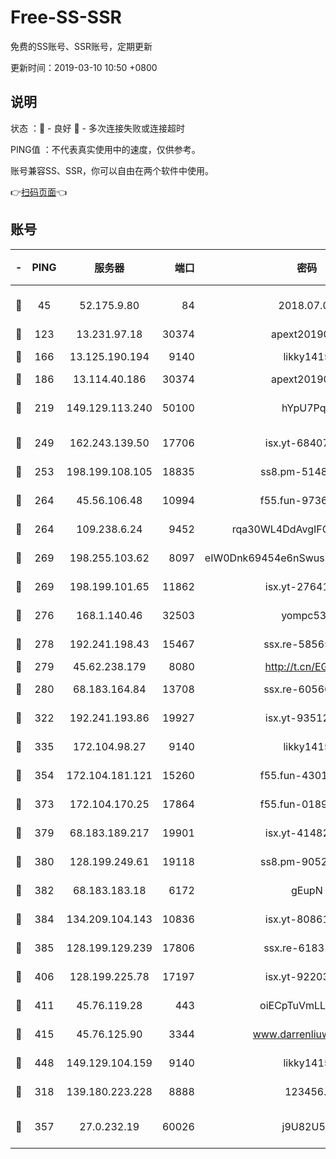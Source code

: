 # Free-SS-SSR

免费的SS账号、SSR账号，定期更新

更新时间：2019-03-10 10:50 +0800

## 说明

状态     ：🙂 - 良好 🙁 - 多次连接失败或连接超时

PING值   ：不代表真实使用中的速度，仅供参考。

账号兼容SS、SSR，你可以自由在两个软件中使用。

👉[扫码页面](https://liesauer.github.io/Free-SS-SSR/)👈

## 账号

|-|PING|服务器|端口|密码|加密方式|区域|
|:----:|:----:|:-----:|-----:|:----:|:----:|:----:|
|🙂|45|52.175.9.80|84|2018.07.07|chacha20-ietf-poly1305|HK|
|🙂|123|13.231.97.18|30374|apext2019006|chacha20|JP|
|🙂|166|13.125.190.194|9140|likky1415|aes-256-cfb|KR|
|🙂|186|13.114.40.186|30374|apext2019006|chacha20|JP|
|🙂|219|149.129.113.240|50100|hYpU7PqP|chacha20-ietf-poly1305|CN|
|🙂|249|162.243.139.50|17706|isx.yt-68407894|aes-256-cfb|US|
|🙂|253|198.199.108.105|18835|ss8.pm-51487912|aes-256-cfb|US|
|🙂|264|45.56.106.48|10994|f55.fun-97361996|aes-256-cfb|US|
|🙂|264|109.238.6.24|9452|rqa30WL4DdAvgIFG6Fs3znzTa|aes-256-cfb|FR|
|🙂|269|198.255.103.62|8097|eIW0Dnk69454e6nSwuspv9DmS201tQ0D|aes-256-cfb|US|
|🙂|269|198.199.101.65|11862|isx.yt-27641018|aes-256-cfb|US|
|🙂|276|168.1.140.46|32503|yompc535|aes-256-cfb|AU|
|🙂|278|192.241.198.43|15467|ssx.re-58565948|aes-256-cfb|US|
|🙂|279|45.62.238.179|8080|http://t.cn/EGJIyrl|rc4-md5|CA|
|🙂|280|68.183.164.84|13708|ssx.re-60566170|aes-256-cfb|US|
|🙂|322|192.241.193.86|19927|isx.yt-93512964|aes-256-cfb|US|
|🙂|335|172.104.98.27|9140|likky1415|aes-256-cfb|JP|
|🙂|354|172.104.181.121|15260|f55.fun-43019575|aes-256-cfb|SG|
|🙂|373|172.104.170.25|17864|f55.fun-01896161|aes-256-cfb|SG|
|🙂|379|68.183.189.217|19901|isx.yt-41482967|aes-256-cfb|SG|
|🙂|380|128.199.249.61|19118|ss8.pm-90526305|aes-256-cfb|SG|
|🙂|382|68.183.183.18|6172|gEupN|aes-256-cfb|SG|
|🙂|384|134.209.104.143|10836|isx.yt-80861794|aes-256-cfb|SG|
|🙂|385|128.199.129.239|17806|ssx.re-61831672|aes-256-cfb|SG|
|🙂|406|128.199.225.78|17197|isx.yt-92203287|aes-256-cfb|SG|
|🙂|411|45.76.119.28|443|oiECpTuVmLLxk4Ts|aes-256-cfb|AU|
|🙂|415|45.76.125.90|3344|www.darrenliuwei.com|aes-256-cfb|AU|
|🙂|448|149.129.104.159|9140|likky1415|aes-256-cfb|HK|
|🙂|318|139.180.223.228|8888|123456..|aes-256-cfb|JP|
|🙂|357|27.0.232.19|60026|j9U82U53|xchacha20-ietf-poly1305|HK|
